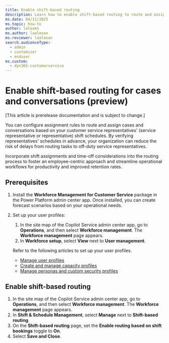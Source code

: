 ```yaml
---
title: Enable shift-based routing
description: Learn how to enable shift-based routing to route and assign cases and conversations based on representative availability.
ms.date: 04/11/2025
ms.topic: how-to
author: lalexms
ms.author: laalexan
ms.reviewer: laalexan
search.audienceType: 
  - admin
  - customizer
  - enduser
ms.custom: 
  - dyn365-customerservice
---
```


# Enable shift-based routing for cases and conversations (preview)

[This article is prerelease documentation and is subject to change.]

You can configure assignment rules to route and assign cases and conversations based on your customer service representatives' (service representative or representative) shift schedules. By verifying representatives' schedules in advance, your organization can reduce the risk of delays from routing tasks to off-duty service representatives.

Incorporate shift assignments and time-off considerations into the routing process to foster an employee-centric approach and streamline operational workflows for productivity and improved retention rates.

## Prerequisites

1. Install the **Workforce Management for Customer Service** package in the Power Platform admin center app. Once installed, you can create forecast scenarios based on your operational needs.
1. Set up your user profiles:
     1. In the site map of the Copilot Service admin center app, go to **Operations**, and then select **Workforce management**. The **Workforce management** page appears.
     1. In **Workforce setup**, select **View** next to **User management**.

   Refer to the following articles to set up your user profiles.
    -	[Manage user profiles](/dynamics365/customer-service/users-user-profiles)
    -	[Create and manage capacity profiles](/dynamics365/customer-service/capacity-profiles)
    -	[Manage personas and custom security profiles](/dynamics365/customer-service/role-persona-mapping)
    
## Enable shift-based routing

1.	In the site map of the Copilot Service admin center app, go to **Operations**, and then select **Workforce management**. The **Workforce management** page appears.
1.	In **Shift & Schedule Management**, select **Manage** next to **Shift-based routing**.
1.	On the **Shift-based routing** page, set the **Enable routing based on shift bookings** toggle to **On**.
3.	Select **Save and Close**.
